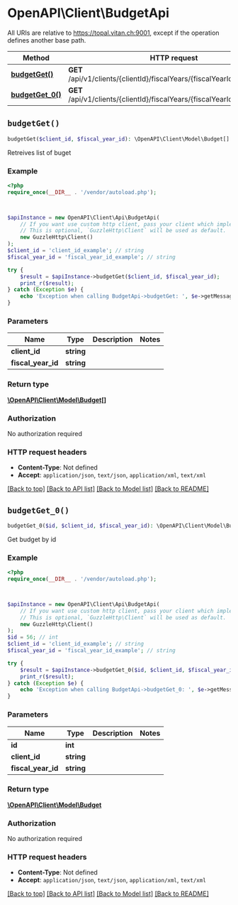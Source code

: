 # OpenAPI\Client\BudgetApi

All URIs are relative to https://topal.vitan.ch:9001, except if the operation defines another base path.

| Method | HTTP request | Description |
| ------------- | ------------- | ------------- |
| [**budgetGet()**](BudgetApi.md#budgetGet) | **GET** /api/v1/clients/{clientId}/fiscalYears/{fiscalYearId}/budgets | Retreives list of buget |
| [**budgetGet_0()**](BudgetApi.md#budgetGet_0) | **GET** /api/v1/clients/{clientId}/fiscalYears/{fiscalYearId}/budgets/{id} | Get budget by id |


## `budgetGet()`

```php
budgetGet($client_id, $fiscal_year_id): \OpenAPI\Client\Model\Budget[]
```

Retreives list of buget

### Example

```php
<?php
require_once(__DIR__ . '/vendor/autoload.php');



$apiInstance = new OpenAPI\Client\Api\BudgetApi(
    // If you want use custom http client, pass your client which implements `GuzzleHttp\ClientInterface`.
    // This is optional, `GuzzleHttp\Client` will be used as default.
    new GuzzleHttp\Client()
);
$client_id = 'client_id_example'; // string
$fiscal_year_id = 'fiscal_year_id_example'; // string

try {
    $result = $apiInstance->budgetGet($client_id, $fiscal_year_id);
    print_r($result);
} catch (Exception $e) {
    echo 'Exception when calling BudgetApi->budgetGet: ', $e->getMessage(), PHP_EOL;
}
```

### Parameters

| Name | Type | Description  | Notes |
| ------------- | ------------- | ------------- | ------------- |
| **client_id** | **string**|  | |
| **fiscal_year_id** | **string**|  | |

### Return type

[**\OpenAPI\Client\Model\Budget[]**](../Model/Budget.md)

### Authorization

No authorization required

### HTTP request headers

- **Content-Type**: Not defined
- **Accept**: `application/json`, `text/json`, `application/xml`, `text/xml`

[[Back to top]](#) [[Back to API list]](../../README.md#endpoints)
[[Back to Model list]](../../README.md#models)
[[Back to README]](../../README.md)

## `budgetGet_0()`

```php
budgetGet_0($id, $client_id, $fiscal_year_id): \OpenAPI\Client\Model\Budget
```

Get budget by id

### Example

```php
<?php
require_once(__DIR__ . '/vendor/autoload.php');



$apiInstance = new OpenAPI\Client\Api\BudgetApi(
    // If you want use custom http client, pass your client which implements `GuzzleHttp\ClientInterface`.
    // This is optional, `GuzzleHttp\Client` will be used as default.
    new GuzzleHttp\Client()
);
$id = 56; // int
$client_id = 'client_id_example'; // string
$fiscal_year_id = 'fiscal_year_id_example'; // string

try {
    $result = $apiInstance->budgetGet_0($id, $client_id, $fiscal_year_id);
    print_r($result);
} catch (Exception $e) {
    echo 'Exception when calling BudgetApi->budgetGet_0: ', $e->getMessage(), PHP_EOL;
}
```

### Parameters

| Name | Type | Description  | Notes |
| ------------- | ------------- | ------------- | ------------- |
| **id** | **int**|  | |
| **client_id** | **string**|  | |
| **fiscal_year_id** | **string**|  | |

### Return type

[**\OpenAPI\Client\Model\Budget**](../Model/Budget.md)

### Authorization

No authorization required

### HTTP request headers

- **Content-Type**: Not defined
- **Accept**: `application/json`, `text/json`, `application/xml`, `text/xml`

[[Back to top]](#) [[Back to API list]](../../README.md#endpoints)
[[Back to Model list]](../../README.md#models)
[[Back to README]](../../README.md)
